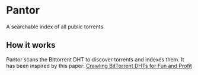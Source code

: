 # Pantor

A searchable index of all public torrents.

## How it works

Pantor scans the Bittorrent DHT to discover torrents and indexes them.
It has been inspired by this paper: [Crawling BitTorrent DHTs for Fun and Profit](https://jhalderm.com/pub/papers/dht-woot10.pdf)
